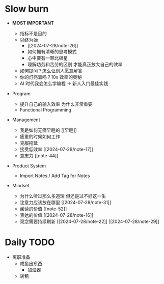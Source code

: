 # Slow burn
- **MOST IMPORTANT**
  - 指标不是目的
  - 以终为始
    - [[2024-07-28/note-26]]
    - 如何拥有清晰的思考模式
    - 心中要有一颗北极星
    - 理解功劳和苦劳的区别 才能真正放大自己的效率
  - 如何提问？怎么让别人愿意解答
  - 你的灯亮着吗？10x 效率的奥秘
  - AI 时代我会怎么学编程 -> 新人入门最佳实践

- Program
  - 提升自己的输入效率 为什么非常重要
  - Functional Programming

- Management
  - 我是如何无痛早睡的 [[早睡]]
  - 疲惫的时候如何工作
  - 克服拖延
  - 接受低效率 [[2024-07-28/note-17]]
  - 意志力 [[note-44]]

- Product System
  - Import Notes / Add Tag for Notes

- Mindset
  - 为什么听过那么多道理 但还是过不好这一生
  - 注意力应该放在哪里 [[2024-07-28/note-31]]
  - 阅读的价值 [[note-52]]
  - 表达的价值 [[2024-07-28/note-16]]
  - 观念需要持续刷新 [[2024-07-28/note-22]] [[2024-07-28/note-29]]

# Daily TODO
- 离职准备
  - 咸鱼出东西
    - 加湿器
  - 转租
